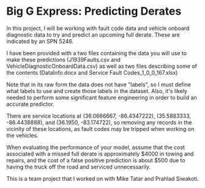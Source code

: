 # Big G Express: Predicting Derates
In this project, I will be working with fault code data and vehicle onboard diagnostic data to try and predict an upcoming full derate. These are indicated by an SPN 5246. 

I have been provided with a two files containing the data you will use to make these predictions (J1939Faults.csv and VehicleDiagnosticOnboardData.csv) as well as two files describing some of the contents (DataInfo.docx and Service Fault Codes_1_0_0_167.xlsx) 

Note that in its raw form the data does not have "labels", so I must define what labels to use and create those labels in the dataset. Also, it's likely needed to perform some significant feature engineering in order to build an accurate predictor.

There are service locations at (36.0666667, -86.4347222), (35.5883333, -86.4438888), and (36.1950, -83.174722), so removing any records in the vicinity of these locations, as fault codes may be tripped when working on the vehicles.

When evaluating the performance of your model, assume that the cost associated with a missed full derate is approximately $4000 in towing and repairs, and the cost of a false positive prediction is about $500 due to having the truck off the road and serviced unnecessarily.

This is a team project that I worked on with Mike Tatar and Prahlad Siwakoti.
